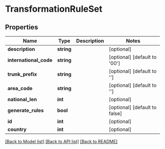 # TransformationRuleSet

## Properties
Name | Type | Description | Notes
------------ | ------------- | ------------- | -------------
**description** | **string** |  | [optional] 
**international_code** | **string** |  | [optional] [default to '00']
**trunk_prefix** | **string** |  | [optional] [default to '']
**area_code** | **string** |  | [optional] [default to '']
**national_len** | **int** |  | [optional] 
**generate_rules** | **bool** |  | [optional] [default to false]
**id** | **int** |  | [optional] 
**country** | **int** |  | [optional] 

[[Back to Model list]](../README.md#documentation-for-models) [[Back to API list]](../README.md#documentation-for-api-endpoints) [[Back to README]](../README.md)


